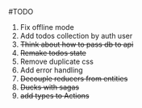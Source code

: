 #TODO

1. Fix offline mode
2. Add todos collection by auth user
3. <strike>Think about how to pass db to api</strike>
4. <strike>Remake todos state</strike>
5. Remove duplicate css
6. Add error handling
7. <strike>Decouple reducers from entities</strike>
8. <strike>Ducks with sagas</strike>
9. <strike>add types to Actions</strike>
